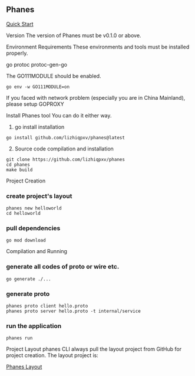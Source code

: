 ## Phanes

[Quick Start](https://learnku.com/articles/69363)

Version
The version of Phanes must be v0.1.0 or above.

Environment Requirements
These environments and tools must be installed properly.

go
protoc
protoc-gen-go

The GO111MODULE should be enabled.
```shell
go env -w GO111MODULE=on
```

If you faced with network problem (especially you are in China Mainland), please setup GOPROXY

Install Phanes tool
You can do it either way.

1. go install installation
```
go install github.com/lizhiqpxv/phanes@latest
```
2. Source code compilation and installation
```sehll
git clone https://github.com/lizhiqpxv/phanes
cd phanes
make build
```
Project Creation
### create project's layout

```
phanes new helloworld
cd helloworld
```

### pull dependencies
```sehll
go mod download 
```
Compilation and Running
### generate all codes of proto or wire etc.
```sehll
go generate ./...
```

### generate proto
```shell
phanes proto client hello.proto
phanes proto server hello.proto -t internal/service
```
### run the application
```shell
phanes run
```
Project Layout
phanes CLI always pull the layout project from GitHub for project creation. The layout project is:

[Phanes Layout](https://github.com/lizhiqpxv/phanes-layout)